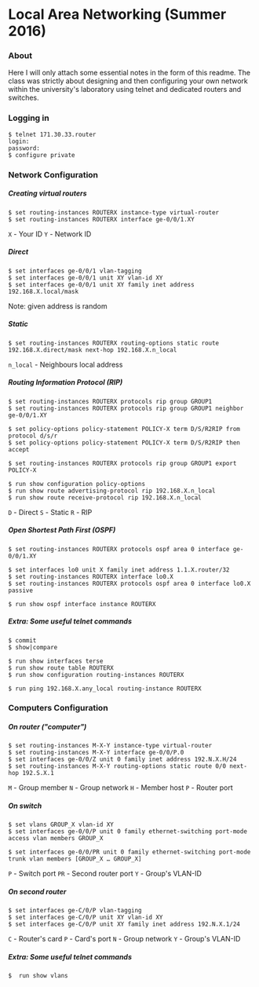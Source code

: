 # Local Area Networking (Summer 2016)

### About

Here I will only attach some essential notes in the form of this readme. The class was strictly about designing and then configuring your own network within the university's laboratory using telnet and dedicated routers and switches.


### Logging in

```
$ telnet 171.30.33.router
login:
password:
$ configure private
```

### Network Configuration

##### Creating virtual routers
```
$ set routing-instances ROUTERX instance-type virtual-router
$ set routing-instances ROUTERX interface ge-0/0/1.XY
```
`X` - Your ID
`Y` - Network ID

##### Direct
```
$ set interfaces ge-0/0/1 vlan-tagging
$ set interfaces ge-0/0/1 unit XY vlan-id XY
$ set interfaces ge-0/0/1 unit XY family inet address 192.168.X.local/mask
```
Note: given address is random

##### Static
```
$ set routing-instances ROUTERX routing-options static route 192.168.X.direct/mask next-hop 192.168.X.n_local
```
`n_local` - Neighbours local address

##### Routing Information Protocol (RIP)
```
$ set routing-instances ROUTERX protocols rip group GROUP1
$ set routing-instances ROUTERX protocols rip group GROUP1 neighbor ge-0/0/1.XY

$ set policy-options policy-statement POLICY-X term D/S/R2RIP from protocol d/s/r
$ set policy-options policy-statement POLICY-X term D/S/R2RIP then accept

$ set routing-instances ROUTERX protocols rip group GROUP1 export POLICY-X

$ run show configuration policy-options
$ run show route advertising-protocol rip 192.168.X.n_local
$ run show route receive-protocol rip 192.168.X.n_local
```
`D` - Direct `S` - Static `R` - RIP

##### Open Shortest Path First (OSPF)
```
$ set routing-instances ROUTERX protocols ospf area 0 interface ge-0/0/1.XY

$ set interfaces lo0 unit X family inet address 1.1.X.router/32
$ set routing-instances ROUTERX interface lo0.X
$ set routing-instances ROUTERX protocols ospf area 0 interface lo0.X passive

$ run show ospf interface instance ROUTERX
```

##### Extra: Some useful telnet commands
```
$ commit
$ show|compare

$ run show interfaces terse
$ run show route table ROUTERX
$ run show configuration routing-instances ROUTERX

$ run ping 192.168.X.any_local routing-instance ROUTERX
```

### Computers Configuration

##### On router ("computer")
```
$ set routing-instances M-X-Y instance-type virtual-router
$ set routing-instances M-X-Y interface ge-0/0/P.0
$ set interfaces ge-0/0/Z unit 0 family inet address 192.N.X.H/24
$ set routing-instances M-X-Y routing-options static route 0/0 next-hop 192.S.X.1
```
`M` - Group member `N` - Group network `H` - Member host `P` - Router port

##### On switch
```
$ set vlans GROUP_X vlan-id XY
$ set interfaces ge-0/0/P unit 0 family ethernet-switching port-mode access vlan members GROUP_X

$ set interfaces ge-0/0/PR unit 0 family ethernet-switching port-mode trunk vlan members [GROUP_X … GROUP_X]
```
`P` - Switch port `PR` - Second router port `Y` - Group's VLAN-ID

##### On second router
```
$ set interfaces ge-C/0/P vlan-tagging
$ set interfaces ge-C/0/P unit XY vlan-id XY
$ set interfaces ge-C/0/P unit XY family inet address 192.N.X.1/24
```
`C` - Router's card `P` - Card's port `N` - Group network `Y` - Group's VLAN-ID

##### Extra: Some useful telnet commands
```
$  run show vlans
```
